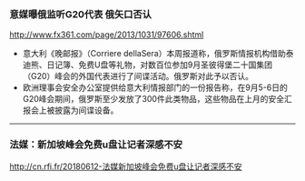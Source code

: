 ### 意媒曝俄监听G20代表 俄矢口否认
http://www.fx361.com/page/2013/1031/97606.shtml
- 意大利《晚邮报》（Corriere dellaSera）本周报道称，俄罗斯情报机构借助泰迪熊、日记簿、免费U盘等礼物，对数百位参加9月圣彼得堡二十国集团（G20）峰会的外国代表进行了间谍活动。俄罗斯对此予以否认。
- 欧洲理事会安全办公室提供给意大利情报部门的一份报告称，在9月5-6日的G20峰会期间，俄罗斯至少发放了300件此类物品，这些物品在上月的安全汇报会上被披露为间谍设备。
---
### 法媒：新加坡峰会免费u盘让记者深感不安
http://cn.rfi.fr/20180612-法媒新加坡峰会免费u盘让记者深感不安